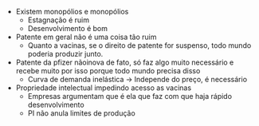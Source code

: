 - Existem monopólios e monopólios
	- Estagnação é ruim
	- Desenvolvimento é bom
- Patente em geral não é uma coisa tão ruim
	- Quanto a vacinas, se o direito de patente for suspenso, todo mundo poderia produzir junto.
- Patente da pfizer nãoinova de fato, só faz algo muito necessário e recebe muito por isso porque todo mundo precisa disso
	- Curva de demanda inelástica -> Independe do preço, é necessário
- Propriedade intelectual impedindo acesso as vacinas
	- Empresas argumentam que é ela que faz com que haja rápido desenvolvimento
	- PI não anula limites de produção